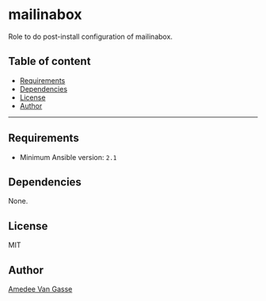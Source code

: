 # mailinabox

Role to do post-install configuration of mailinabox.

## Table of content

- [Requirements](#requirements)
- [Dependencies](#dependencies)
- [License](#license)
- [Author](#author)

---

## Requirements

- Minimum Ansible version: `2.1`

## Dependencies

None.

## License

MIT

## Author

[Amedee Van Gasse](https://amedee.be)
